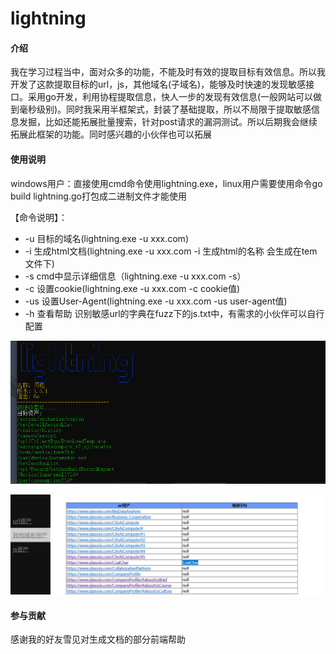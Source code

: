 # lightning

#### 介绍
我在学习过程当中，面对众多的功能，不能及时有效的提取目标有效信息。所以我开发了这款提取目标的url，js，其他域名(子域名)，能够及时快速的发现敏感接口。采用go开发，利用协程提取信息，快人一步的发现有效信息(一般网站可以做到毫秒级别)。同时我采用半框架式，封装了基础提取，所以不局限于提取敏感信息发掘，比如还能拓展批量搜索，针对post请求的漏洞测试。所以后期我会继续拓展此框架的功能。同时感兴趣的小伙伴也可以拓展
#### 使用说明
windows用户：直接使用cmd命令使用lightning.exe，linux用户需要使用命令go build  lightning.go打包成二进制文件才能使用

【命令说明】：

- -u 目标的域名(lightning.exe -u xxx.com)
- -i 生成html文档(lightning.exe -u xxx.com -i 生成html的名称 会生成在tem文件下)
- -s cmd中显示详细信息（lightning.exe -u xxx.com -s）
- -c 设置cookie(lightning.exe -u xxx.com -c cookie值)
- -us 设置User-Agent(lightning.exe -u xxx.com -us user-agent值)
- -h 查看帮助
识别敏感url的字典在fuzz下的js.txt中，有需求的小伙伴可以自行配置

![输入图片说明](1.png)

![输入图片说明](2.png)

#### 参与贡献
感谢我的好友雪见对生成文档的部分前端帮助

